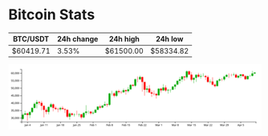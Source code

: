 # Bitcoin Stats

BTC/USDT|24h change|24h high|24h low|
|---|---|---|---|
|$60419.71|3.53%|$61500.00|$58334.82|

<img src="./chart.svg">
